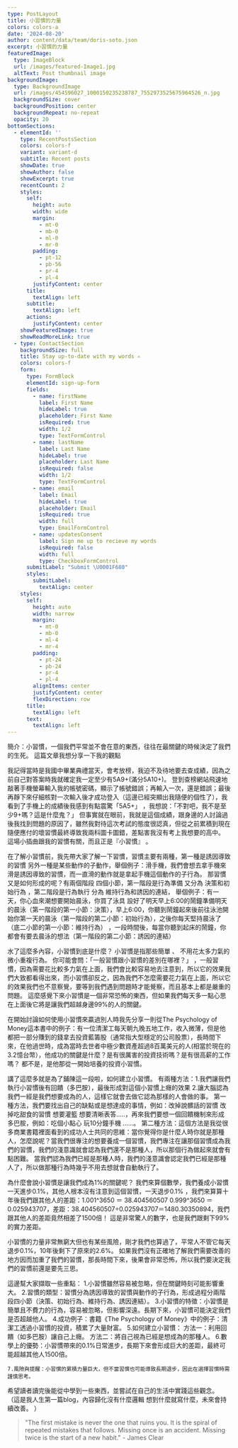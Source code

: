 ```yaml
---
type: PostLayout
title: 小習慣的力量
colors: colors-a
date: '2024-08-20'
author: content/data/team/doris-soto.json
excerpt: 小習慣的力量
featuredImage:
  type: ImageBlock
  url: /images/featured-Image1.jpg
  altText: Post thumbnail image
backgroundImage:
  type: BackgroundImage
  url: /images/454596027_1000150235238787_7552973525675964526_n.jpg
  backgroundSize: cover
  backgroundPosition: center
  backgroundRepeat: no-repeat
  opacity: 20
bottomSections:
  - elementId: ''
    type: RecentPostsSection
    colors: colors-f
    variant: variant-d
    subtitle: Recent posts
    showDate: true
    showAuthor: false
    showExcerpt: true
    recentCount: 2
    styles:
      self:
        height: auto
        width: wide
        margin:
          - mt-0
          - mb-0
          - ml-0
          - mr-0
        padding:
          - pt-12
          - pb-56
          - pr-4
          - pl-4
        justifyContent: center
      title:
        textAlign: left
      subtitle:
        textAlign: left
      actions:
        justifyContent: center
    showFeaturedImage: true
    showReadMoreLink: true
  - type: ContactSection
    backgroundSize: full
    title: Stay up-to-date with my words ✍️
    colors: colors-f
    form:
      type: FormBlock
      elementId: sign-up-form
      fields:
        - name: firstName
          label: First Name
          hideLabel: true
          placeholder: First Name
          isRequired: true
          width: 1/2
          type: TextFormControl
        - name: lastName
          label: Last Name
          hideLabel: true
          placeholder: Last Name
          isRequired: false
          width: 1/2
          type: TextFormControl
        - name: email
          label: Email
          hideLabel: true
          placeholder: Email
          isRequired: true
          width: full
          type: EmailFormControl
        - name: updatesConsent
          label: Sign me up to recieve my words
          isRequired: false
          width: full
          type: CheckboxFormControl
      submitLabel: "Submit \U0001F680"
      styles:
        submitLabel:
          textAlign: center
    styles:
      self:
        height: auto
        width: narrow
        margin:
          - mt-0
          - mb-0
          - ml-4
          - mr-4
        padding:
          - pt-24
          - pb-24
          - pr-4
          - pl-4
        alignItems: center
        justifyContent: center
        flexDirection: row
      title:
        textAlign: left
      text:
        textAlign: left
---
```

簡介：小習慣，一個我們平常並不會在意的東西，往往在最關鍵的時候決定了我們的生死。 這篇文章我想分享一下我的觀點

我記得當時是我國中畢業典禮當天，會考放榜，我迫不及待地要去查成績，因為之前自己對答案時我就確定我一定至少有5A9+(滿分5A10+)。 登到查榜網站飛速地敲著手機螢幕輸入我的帳號密碼，顯示了帳號錯誤；再輸入一次，還是錯誤；最後再靜下來仔細核對一次輸入後才成功登入（這邊已經突顯出我隨便的個性了），我看到了手機上的成績後我感到有點震驚「5A5+」 ，我想說：「不對吧，我不是至少9+嗎？這是什麼鬼？」 但事實就在眼前，我就是這個成績，跟身邊的人討論過後我找到問題的原因了，雖然我對待這次考試的態度很認真，但從之前累積到現在隨便應付的壞習慣最終導致我兩科圖卡圖錯，差點害我沒有考上我想要的高中。 這場小插曲跟我的習慣有關，而且正是『小習慣』 。 

在了解小習慣前，我先帶大家了解一下習慣，習慣主要有兩種，第一種是誘因導致的習慣 另外一種是某些動作的子動作，舉個例子：滑手機，我們會想去拿手機來滑是誘因導致的習慣，而一直滑的動作就是拿起手機這個動作的子行為。 那習慣又是如何形成的呢？有兩個階段 四個小節，第一階段是行為準備 又分為 決策和初始行為 ，第二階段是行為執行 分為 維持行為和誘因的連結， 舉個例子：有一天，你心血來潮想要開始晨泳，你買了泳具 設好了明天早上6:00的鬧鐘準備明天的晨泳（第一階段的第一小節：決策），早上6:00，你聽到鬧鐘起來後前往泳池開始你第一天的晨泳（第一階段的第二小節：初始行為），之後你每天堅持晨泳了（底二小節的第一小節：維持行為） ，一段時間後，每當你聽到起床的鬧鐘，你都會有要去晨泳的想法（第一階段的第二小節：誘因的連結）

水了這麼多內容，小習慣到底是什麼？ 小習慣是指那些簡單 、 不用花太多力氣的微小重複行為。 你可能會問：「一般習慣跟小習慣的差別在哪裡？」 ，一般習慣，因為需要花比較多力氣在上面，我們會比較容易地去注意到，所以它的效果我們大致都看得出來，而小習慣卻反之，因為我們不怎麼需要花力氣在上面，所以它的效果我們也不意察覺，要等到我們遇到問題時才能覺察，而且基本上都是嚴重的問題。 這麼感覺下來小習慣是一個非常恐怖的東西，但如果我們每天多一點心思在上面後它將是讓我們超越身邊99%的人的關鍵。

在開始討論如何使用小習慣來贏過別人時我先分享一則從The Psychology of Money這本書中的例子：有一位清潔工每天朝九晚五地工作，收入微薄，但是他都把一部分賺到的錢拿去投資藍籌股（通常指大型穩定的公司股票），長時間下來，在他過世時，成為當時去世者中極少數資產超過8百萬美元的人(相當於現在的3.2憶台幣），他成功的關鍵是什麼？是有很厲害的投資技術嗎？是有很高薪的工作嗎？ 都不是，是他那從一開始培養的投資小習慣。

講了這麼多就是為了鋪陳這一段啦，如何建立小習慣。 有兩種方法：1.我們讓我們執行小習慣後有回饋（多巴胺），最後形成對這個小習慣上癮的效果 2.讓大腦認為我們一經是我們想要成為的人，這樣它就會去做它認為那樣的人會做的事。  第一種方法，我們要找出自己的缺點或是想達成的事情，例如：改掉說髒話的習慣 改掉吃甜食的習慣 想要灌籃 想要清晰表答.....，再來我們要想一個回饋機制來形成多巴胺，例如：吃個小點心 玩10分鐘手機 ......。 第二種方法：這個方法是我從很多商業書籍裡面看到的成功人士共同的思維：當你覺得你是什麼人時你就是那種人，怎麼說呢？當我們很專注的想要養成一個習慣，我們專注在讓那個習慣成為我們的習慣，我們的淺意識就會認為我們還不是那種人，所以那個行為做起來就會有點困難。 當我們認為我們已經是那種人時，我們的淺意識會認定我們已經是那種人了，所以做那種行為時幾乎不用去想就會自動執行了。 

為什麼會說小習慣是讓我們成為1%的關鍵呢？ 我們來算個數學，我們養成小習慣一天進步0.1%，其他人根本沒有注意到這個習慣，一天退步0.1% ，我們來算算十年後我們跟其他人的差距：1.001^3650 ＝ 38.404560507 0.999^3650 ＝ 0.025943707，差距：38.404560507÷0.025943707＝1480.30350894，我們跟其他人的差距竟然相差了1500倍！ 這是非常驚人的數字，也是我們跟剩下99%的實力差距。 

小習慣的力量非常無窮大但也有某些風險，剛才我們也算過了，平常人不管它每天退步0.1%，10年後剩下了原來的2.6%。 如果我們沒有正確地了解我們需要改善的地方因而加重了我們的習慣，那長時間下來，後果會非常恐怖，所以我們要決定我們的習慣前還是要先三思。 

這邊幫大家擷取一些重點：
	1.小習慣雖然容易被忽略，但在關鍵時刻可能影響重大。
	2.習慣的類型：習慣分為誘因導致的習慣與動作的子行為，形成過程分兩階段四小節（決策、初始行為、維持行為、誘因連結）。
	3.小習慣的特徵：小習慣是簡單且不費力的行為，容易被忽略，但影響深遠。長期下來，小習慣可能決定我們是否超越他人。
	4.成功例子：書籍《The Psychology of Money》中的例子：清潔工透過小習慣的投資，積累了大量財富。
	5.如何建立小習慣：
		方法一：利用回饋（如多巴胺）讓自己上癮。
		方法二：將自己視為已經是想成為的那種人。
	6.數學上的優勢：小習慣帶來的0.1%日常進步，長期下來會形成巨大的差距，最終可能超越其他人1500倍。

	7.風險與提醒：小習慣的累積力量巨大，但不當習慣也可能導致長期退步，因此在選擇習慣時需謹慎思考。
	

希望讀者讀完後能從中學到一些東西，並嘗試在自己的生活中實踐這些觀念。
（這是我人生第一篇blog，內容歸化沒有什麼邏輯 想到什麼就寫什麼，未來會持續改善。 ）

> "The first mistake is never the one that ruins you. It is the spiral of repeated mistakes that follows. Missing once is an accident. Missing twice is the start of a new habit." - James Clear

